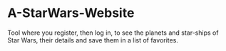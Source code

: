 # A-StarWars-Website
 Tool where you register, then log in, to see the planets and star-ships of Star Wars, their details and save them in a list of favorites.
